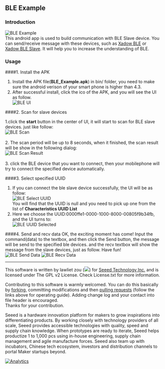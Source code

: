 ## BLE Example

### Introduction
![BLE Example](http://www.seeedstudio.com/wiki/images/e/e5/Ble_UUIDSelected.png)<br>
This android app is used to build communication with BLE Slave device. You can send/receive message with these devices, such as [Xadow BLE](http://www.seeedstudio.com/depot/Xadow-BLE-p-1727.html) or [Xadow BLE Slave](http://www.seeedstudio.com/depot/Xadow-BLE-Slave-p-1546.html). It will help you to increase the understanding of BLE.
### Usage
####1. Install the APK

1. Install the APK file(**BLE_Example.apk**) in bin/ folder, you need to make sure the android verison of your smart phone is higher than 4.3. 
2. After successful install, click the ico of the APK, and you will see the UI as follow.<br>
![BLE UI](http://www.seeedstudio.com/wiki/images/a/a7/Ble_start.png)<br>



####2. Scan for slave devices

1.click the **start** button in the center of UI, it will start to scan for BLE slave devices. just like follow:<br>
![BLE Scan](http://www.seeedstudio.com/wiki/images/0/03/Ble_scan.png)<br>
<br>
2. The scan period will be up to 8 seconds, when it finished, the scan result will be show in the following dialog:<br>
![BLE Scan Result](http://www.seeedstudio.com/wiki/images/2/2d/Ble_scanResult.png)<br>
<br>
3. click the BLE device that you want to connect, then your mobilephone will try to connect the specified device automatically.<br>

####3. Select specified UUID
1. If you can connect the ble slave device successfully, the UI will be as follow:<br>
![BLE Select UUID](http://www.seeedstudio.com/wiki/images/1/13/Ble_selectUUID.png)<br>
You will find that the UUID is null and you need to pick up one from the list of **Characteristics UUID List**
2. Here we choose the UUID:0000ffe1-0000-1000-8000-00805f9b34fb, and the UI turns to:<br>
![BLE UUID Selected](http://www.seeedstudio.com/wiki/images/e/e5/Ble_UUIDSelected.png)<br>

####4. Send and recv data
OK, the exciting moment has come! Input the command(data) to the textbox, and then click the Send button, the message will be send to the specified ble devices. and the recv textbox will show the message from the slave devices, just as follow. Have fun!<br>
![BLE Send Data](http://www.seeedstudio.com/wiki/images/f/ff/Ble_sendData.png)
![BLE Recv Data](http://www.seeedstudio.com/wiki/images/7/7f/Ble_recvData.png)<br>


----
This software is written by lawliet zou (![](http://www.seeedstudio.com/wiki/images/f/f8/Email-lawliet.zou.jpg)) for [Seeed Technology Inc.](http://www.seeed.cc) and is licensed under The GPL v2 License. Check License.txt for more information.<br>

Contributing to this software is warmly welcomed. You can do this basically by [forking](https://help.github.com/articles/fork-a-repo), committing modifications and then [pulling requests](https://help.github.com/articles/using-pull-requests) (follow the links above for operating guide). Adding change log and your contact into file header is encouraged.<br>
Thanks for your contribution.

Seeed is a hardware innovation platform for makers to grow inspirations into differentiating products. By working closely with technology providers of all scale, Seeed provides accessible technologies with quality, speed and supply chain knowledge. When prototypes are ready to iterate, Seeed helps productize 1 to 1,000 pcs using in-house engineering, supply chain management and agile manufacture forces. Seeed also team up with incubators, Chinese tech ecosystem, investors and distribution channels to portal Maker startups beyond.

[![Analytics](https://ga-beacon.appspot.com/UA-46589105-3/BLE_Example)](https://github.com/igrigorik/ga-beacon)

